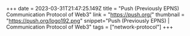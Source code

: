 +++
date = 2023-03-31T21:47:25.149Z
title = "Push (Previously EPNS) Communication Protocol of Web3"
link = "https://push.org/"
thumbnail = "https://push.org/logo192.png"
snippet="Push (Previously EPNS) | Communication Protocol of Web3"
tags = ["network-protocol"]
+++
